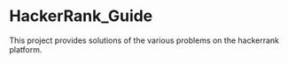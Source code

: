 # HackerRank_Guide
This project provides solutions of the various problems on the hackerrank platform.
